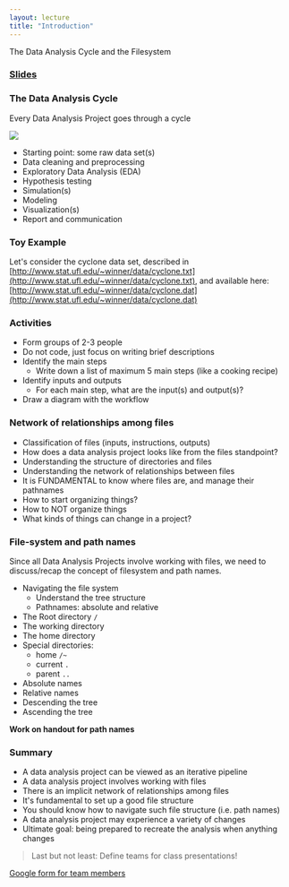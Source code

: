 ```yaml
---
layout: lecture
title: "Introduction"
---
```


<p class="message">
  The Data Analysis Cycle and the Filesystem
</p>


<h3>
<a href="https://docs.google.com/presentation/d/1stqVIK-jaiFpQQRZ4JaU9OVwfArgKEDyMfEZVfVlUBY/pub?start=false&loop=false&delayms=3000" target="_blank"><i class="fa fa-picture-o" aria-hidden="true"></i> Slides</a>
</h3>


### The Data Analysis Cycle

Every Data Analysis Project goes through a cycle

<a href="http://www.phdcomics.com/comics/archive/phd053104s.gif" target="_blank"><img src="http://www.phdcomics.com/comics/archive/phd053104s.gif"></a>

- Starting point: some raw data set(s)
- Data cleaning and preprocessing
- Exploratory Data Analysis (EDA)
- Hypothesis testing
- Simulation(s)
- Modeling
- Visualization(s)
- Report and communication


### Toy Example

Let's consider the cyclone data set, described in 
[http://www.stat.ufl.edu/~winner/data/cyclone.txt](http://www.stat.ufl.edu/~winner/data/cyclone.txt), and available here:
[http://www.stat.ufl.edu/~winner/data/cyclone.dat](http://www.stat.ufl.edu/~winner/data/cyclone.dat)


### Activities

- Form groups of 2-3 people
- Do not code, just focus on writing brief descriptions
- Identify the main steps
	+ Write down a list of maximum 5 main steps (like a cooking recipe)
- Identify inputs and outputs
	+ For each main step, what are the input(s) and output(s)?
- Draw a diagram with the workflow


### Network of relationships among files

- Classification of files (inputs, instructions, outputs)
- How does a data analysis project looks like from the files standpoint?
- Understanding the structure of directories and files
- Understanding the network of relationships between files
- It is FUNDAMENTAL to know where files are, and manage their pathnames
- How to start organizing things?
- How to NOT organize things
- What kinds of things can change in a project?


### File-system and path names

Since all Data Analysis Projects involve working with files, we need to 
discuss/recap the concept of filesystem and path names.

- Navigating the file system
	+ Understand the tree structure
	+ Pathnames: absolute and relative
- The Root directory `/`
- The working directory
- The home directory
- Special directories: 
	+ home `/~`
	+ current `.`
	+ parent `..`
- Absolute names
- Relative names
- Descending the tree
- Ascending the tree

__Work on handout for path names__


### Summary

- A data analysis project can be viewed as an iterative pipeline
- A data analysis project involves working with files
- There is an implicit network of relationships among files
- It's fundamental to set up a good file structure
- You should know how to navigate such file structure (i.e. path names)
- A data analysis project may experience a variety of changes
- Ultimate goal: being prepared to recreate the analysis when anything changes


> Last but not least: Define teams for class presentations!

[Google form for team members](https://goo.gl/forms/cgUZvvlCENmNsTn32)
